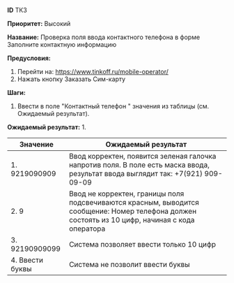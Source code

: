 **ID**		ТК3

**Приоритет:**	Высокий

**Название:** 	Проверка поля ввода контактного телефона в форме Заполните контактную информацию

**Предусловия:**

1.	Перейти на: https://www.tinkoff.ru/mobile-operator/
2.	Нажать кнопку Заказать Сим-карту

**Шаги:**
1.	Ввести в поле "Контактный телефон " значения из таблицы (см. Ожидаемый результат).

**Ожидаемый результат:**
1.

|    Значение                    |    Ожидаемый результат                                                                                                                                     |
|--------------------------------|------------------------------------------------------------------------------------------------------------------------------------------------------------|
|    1.          9219090909      |    Ввод корректен, появится зеленая галочка напротив   поля.    В поле есть маска ввода, результат ввода выглядит   так: +7(921) 909-09-09                 |
|    2.          9               |    Ввод не корректен, границы поля подсвечиваются   красным, выводится сообщение: Номер телефона должен состоять из 10 цифр,   начиная с кода оператора    |
|    3.          92190909099     |    Система позволяет ввести только 10 цифр                                                                                                                 |
|    4.          Ввести буквы    |    Система не позволит ввести буквы                                                                                                                        |
